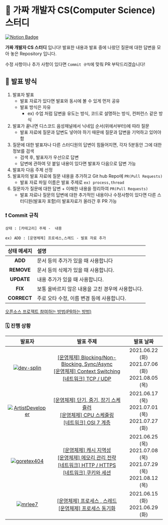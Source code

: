 # 💯 가짜 개발자 CS(Computer Science) 스터디 

[![Notion Badge](http://img.shields.io/badge/-가짜개발자CS스터디소개-orange?style=flat&logo=Notion&link=https://www.notion.so/CS-3042191616a44286a0ef979a2bd6cfe8)](https://www.notion.so/CS-3042191616a44286a0ef979a2bd6cfe8)

**가짜 개발자 CS 스터디** 입니다! 발표한 내용과 발표 중에 나왔던 질문에 대한 답변을 모아 놓은 Repository 입니다.

수정 사항이나 추가 사항이 있다면 `Commit 규칙`에 맞춰 PR 부탁드리겠습니다!



## 📝 발표 방식

1. 발표자 발표
   - 발표 자료가 있다면 발표와 동시에 볼 수 있게 먼저 공유
   - 발표 방식은 자유
     - ex) 수업 처럼 답변을 유도는 방식, 코드로 설명하는 방식, 컨퍼런스 같은 방식
2. 발표가 끝나면 디스코드 음성채널에서 닉네임 순서(위에서부터)에 따라 질문
   - 발표 자료에 질문과 답변도 넣어야 하기 때문에 질문과 답변을 기억하고 있어야 함
3. 질문에 대한 발표자나 다른 스터디원의 답변이 힘들어지면, 각자 5분동안 그에 대한 정보를 검색
   - 검색 후, 발표자가 우선으로 답변
   - 답변에 관하여 덧 붙일 내용이 있다면 발표자 다음으로 답변 가능
4. 발표자 다음 주제 선정
5. 발표자의 발표 자료에 질문 내용을 추가하고 Git hub Repo에 `PR(Pull Requests)`
   - 발표 자료 파일 이름은 발표 주제로 `ex) process,thread`
6. 질문자가 질문에 대한 답변 + 이해한 내용을 정리하여 `PR(Pull Requests)`
   - 발표 자료나 질문의 답변에 대한 추가적인 내용이나 수정사항이 있다면 다른 스터디원(발표자 포함)이 발표자료가 올라간 후 PR 가능
   
   


### ❗ Commit 규칙

`상태 : [카테고리] 주제 -  내용`

`ex) ADD : [운영체제] 프로세스,스레드 - 발표 자료 추가`

| 상태 메세지 | 설명                                              |
| :---------: | :------------------------------------------------ |
|   **ADD**   | 문서 등의 추가가 있을 때 사용합니다               |
| **REMOVE**  | 문서 등의 삭제가 있을 때 사용합니다.              |
| **UPDATE**  | 내용 추가가 있을 때 사용합니다.                   |
|   **FIX**   | 보통 올바르지 않은 내용을 고친 경우에 사용합니다. |
| **CORRECT** | 주로 오타 수정, 이름 변경 등에 사용합니다.        |

[오픈소스 프로젝트 참여하는 방법(PR하는 방법)](https://dev-splin.github.io/git/Git-Participate-OpenSource-Projects/)



### 🗓️ 진행 상황

|                            발표자                            |                          발표 주제                           |                          발표 날짜                           |
| :----------------------------------------------------------: | :----------------------------------------------------------: | :----------------------------------------------------------: |
| [![dev-splin](https://user-images.githubusercontent.com/79291114/122174982-3304e900-cebe-11eb-9a22-0fa57549dc56.jpg)](https://github.com/dev-splin) | [[운영체제] Blocking/Non-Blocking, Sync/Async](https://github.com/dev-splin/fake-developer-CS-study/blob/main/OperatingSystem/Blocking%2CNon-blocking-Sync%2CAsync.md)<br />[[운영체제] Context Switching](https://github.com/dev-splin/fake-developer-CS-study/blob/main/OperatingSystem/Context-Switching.md)<br />[[네트워크] TCP / UDP](https://github.com/dev-splin/fake-developer-CS-study/blob/main/Network/TCP%2CUDP.md) |  2021.06.22 (화)<br />2021.07.06 (화)<br />2021.08.05 (목)   |
| [![ArtistDeveloper](https://user-images.githubusercontent.com/79291114/122174981-326c5280-cebe-11eb-8e46-08b59a79bfbf.png)](https://github.com/ArtistDeveloper) | [[운영체제] 단기, 중기, 장기 스케쥴러](https://github.com/dev-splin/fake-developer-CS-study/blob/main/OperatingSystem/Scheduler.md)<br />[[운영체제] CPU 스케쥴링](https://github.com/dev-splin/fake-developer-CS-study/blob/main/OperatingSystem/CPU-Scheduling.md)<br />[[네트워크] OSI 7 계층](https://github.com/dev-splin/fake-developer-CS-study/blob/main/Network/OSI%207%20%EA%B3%84%EC%B8%B5.md) |  2021.06.17 (목)<br />2021.07.01 (목)<br />2021.07.27 (화)   |
| [![goretex404](https://user-images.githubusercontent.com/79291114/122174983-339d7f80-cebe-11eb-842e-ac965406fa8f.jpg)](https://github.com/goretex404) | [[운영체제] 캐시 지역성](https://github.com/dev-splin/fake-developer-CS-study/blob/main/OperatingSystem/Cache%20Locality.md)<br />[[운영체제] 메모리 관리 전략](https://github.com/dev-splin/fake-developer-CS-study/blob/main/OperatingSystem/Memory%20Management.md)<br />[[네트워크] HTTP / HTTPS](https://github.com/dev-splin/fake-developer-CS-study/blob/main/Network/HTTP%20%26%20HTTPS.md)<br />[[네트워크] 쿠키와 세션](https://github.com/dev-splin/fake-developer-CS-study/blob/main/Network/%EC%BF%A0%ED%82%A4%EC%99%80%20%EC%84%B8%EC%85%98.md) | 2021.06.25 (목)<br />2021.07.08 (목)<br />2021.07.29 (목)<br />2021.08.12 (목) |
| [![mrlee7](https://user-images.githubusercontent.com/79291114/122174985-339d7f80-cebe-11eb-9567-f01cf9f03383.png)](https://github.com/mrlee7) | [[운영체제] 프로세스 , 스레드](https://github.com/dev-splin/fake-developer-CS-study/blob/main/OperatingSystem/process%2Cthread.md)<br />[[운영체제] 프로세스 동기화](https://github.com/dev-splin/fake-developer-CS-study/blob/main/OperatingSystem/Process-Synchronization.md) |             2021.06.15 (화)<br />2021.06.29 (화)             |

